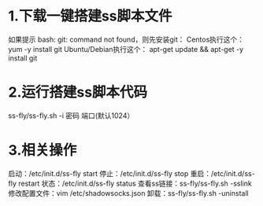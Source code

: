 # 1.下载一键搭建ss脚本文件
如果提示 bash: git: command not found，则先安装git：
 Centos执行这个： yum -y install git
 Ubuntu/Debian执行这个： apt-get update && apt-get -y install git
 
# 2.运行搭建ss脚本代码

ss-fly/ss-fly.sh -i 密码 端口(默认1024）

# 3.相关操作

 启动：/etc/init.d/ss-fly start
 停止：/etc/init.d/ss-fly stop
 重启：/etc/init.d/ss-fly restart
 状态：/etc/init.d/ss-fly status
 查看ss链接：ss-fly/ss-fly.sh -sslink
 修改配置文件：vim /etc/shadowsocks.json
 卸载：ss-fly/ss-fly.sh -uninstall
 



